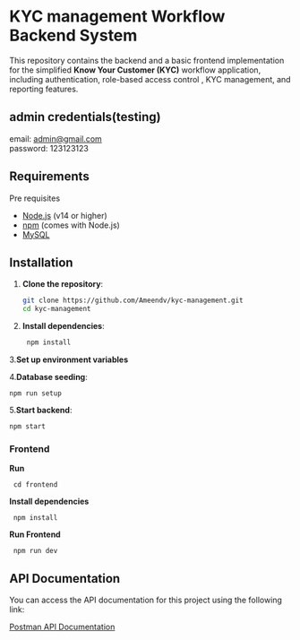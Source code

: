 # KYC management Workflow Backend System

This repository contains the backend and a basic frontend implementation for the simplified **Know Your Customer (KYC)**  workflow application, including authentication, role-based access control , KYC management, and reporting features.

## admin credentials(testing)
email: admin@gmail.com   
password: 123123123

## Requirements

Pre requisites

- [Node.js](https://nodejs.org/en/download/) (v14 or higher)
- [npm](https://www.npmjs.com/get-npm) (comes with Node.js)
- [MySQL](https://dev.mysql.com/downloads/installer/) 


## Installation

1. **Clone the repository**:
   ```bash
   git clone https://github.com/Ameendv/kyc-management.git
   cd kyc-management

2. **Install dependencies**:
    ```bash
     npm install
   
3.**Set up environment variables**

4.**Database seeding**: 

    npm run setup

5.**Start backend**:

    npm start


### Frontend

**Run** 

     
     cd frontend

**Install dependencies**
           
     npm install

**Run Frontend**

     npm run dev


## API Documentation

You can access the API documentation for this project using the following link:

[Postman API Documentation](https://documenter.getpostman.com/view/21629284/2sAYQfEq2o)



